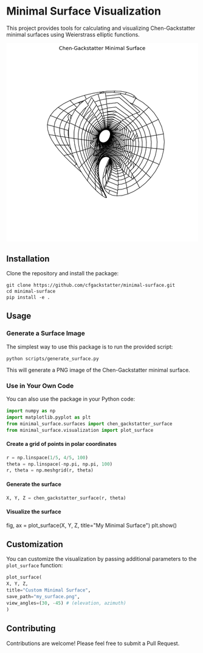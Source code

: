 # Minimal Surface Visualization

This project provides tools for calculating and visualizing Chen-Gackstatter minimal surfaces using Weierstrass elliptic functions.

![Chen-Gackstatter Surface](examples/chen_gackstatter.png)

## Installation

Clone the repository and install the package:

```console
git clone https://github.com/cfgackstatter/minimal-surface.git
cd minimal-surface
pip install -e .
```

## Usage

### Generate a Surface Image

The simplest way to use this package is to run the provided script:

```console
python scripts/generate_surface.py
```

This will generate a PNG image of the Chen-Gackstatter minimal surface.

### Use in Your Own Code

You can also use the package in your Python code:

```python
import numpy as np
import matplotlib.pyplot as plt
from minimal_surface.surfaces import chen_gackstatter_surface
from minimal_surface.visualization import plot_surface
```

#### Create a grid of points in polar coordinates

```python
r = np.linspace(1/5, 4/5, 100)
theta = np.linspace(-np.pi, np.pi, 100)
r, theta = np.meshgrid(r, theta)
```

#### Generate the surface

```python
X, Y, Z = chen_gackstatter_surface(r, theta)
```

#### Visualize the surface

fig, ax = plot_surface(X, Y, Z, title="My Minimal Surface")
plt.show()

## Customization

You can customize the visualization by passing additional parameters to the `plot_surface` function:

```python
plot_surface(
X, Y, Z,
title="Custom Minimal Surface",
save_path="my_surface.png",
view_angles=(30, -45) # (elevation, azimuth)
)
```

## Contributing

Contributions are welcome! Please feel free to submit a Pull Request.